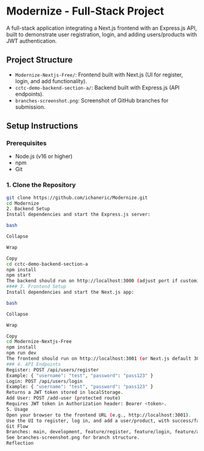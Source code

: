 # Modernize - Full-Stack Project

A full-stack application integrating a Next.js frontend with an Express.js API, built to demonstrate user registration, login, and adding users/products with JWT authentication.

## Project Structure
- `Modernize-Nextjs-Free/`: Frontend built with Next.js (UI for register, login, and add functionality).
- `cctc-demo-backend-section-a/`: Backend built with Express.js (API endpoints).
- `branches-screenshot.png`: Screenshot of GitHub branches for submission.

## Setup Instructions

### Prerequisites
- Node.js (v16 or higher)
- npm
- Git

### 1. Clone the Repository
```bash
git clone https://github.com/ichaneric/Modernize.git
cd Modernize
2. Backend Setup
Install dependencies and start the Express.js server:

bash

Collapse

Wrap

Copy
cd cctc-demo-backend-section-a
npm install
npm start
The backend should run on http://localhost:3000 (adjust port if customized).
#### 3. Frontend Setup
Install dependencies and start the Next.js app:

bash

Collapse

Wrap

Copy
cd Modernize-Nextjs-Free
npm install
npm run dev
The frontend should run on http://localhost:3001 (or Next.js default 3000—adjust if there’s a conflict).
### 4. API Endpoints
Register: POST /api/users/register
Example: { "username": "test", "password": "pass123" }
Login: POST /api/users/login
Example: { "username": "test", "password": "pass123" }
Returns a JWT token stored in localStorage.
Add User: POST /add-user (protected route)
Requires JWT token in Authorization header: Bearer <token>.
5. Usage
Open your browser to the frontend URL (e.g., http://localhost:3001).
Use the UI to register, log in, and add a user/product, with success/failure messages displayed.
Git Flow
Branches: main, development, feature/register, feature/login, feature/add-user.
See branches-screenshot.png for branch structure.
Reflection
